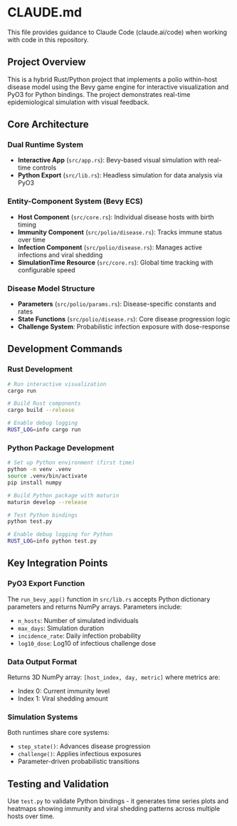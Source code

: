 # CLAUDE.md

This file provides guidance to Claude Code (claude.ai/code) when working with code in this repository.

## Project Overview

This is a hybrid Rust/Python project that implements a polio within-host disease model using the Bevy game engine for interactive visualization and PyO3 for Python bindings. The project demonstrates real-time epidemiological simulation with visual feedback.

## Core Architecture

### Dual Runtime System
- **Interactive App** (`src/app.rs`): Bevy-based visual simulation with real-time controls
- **Python Export** (`src/lib.rs`): Headless simulation for data analysis via PyO3

### Entity-Component System (Bevy ECS)
- **Host Component** (`src/core.rs`): Individual disease hosts with birth timing
- **Immunity Component** (`src/polio/disease.rs`): Tracks immune status over time  
- **Infection Component** (`src/polio/disease.rs`): Manages active infections and viral shedding
- **SimulationTime Resource** (`src/core.rs`): Global time tracking with configurable speed

### Disease Model Structure
- **Parameters** (`src/polio/params.rs`): Disease-specific constants and rates
- **State Functions** (`src/polio/disease.rs`): Core disease progression logic
- **Challenge System**: Probabilistic infection exposure with dose-response

## Development Commands

### Rust Development
```bash
# Run interactive visualization
cargo run

# Build Rust components
cargo build --release

# Enable debug logging
RUST_LOG=info cargo run
```

### Python Package Development
```bash
# Set up Python environment (first time)
python -m venv .venv
source .venv/bin/activate
pip install numpy

# Build Python package with maturin
maturin develop --release

# Test Python bindings
python test.py

# Enable debug logging for Python
RUST_LOG=info python test.py
```

## Key Integration Points

### PyO3 Export Function
The `run_bevy_app()` function in `src/lib.rs` accepts Python dictionary parameters and returns NumPy arrays. Parameters include:
- `n_hosts`: Number of simulated individuals
- `max_days`: Simulation duration
- `incidence_rate`: Daily infection probability
- `log10_dose`: Log10 of infectious challenge dose

### Data Output Format
Returns 3D NumPy array: `[host_index, day, metric]` where metrics are:
- Index 0: Current immunity level
- Index 1: Viral shedding amount

### Simulation Systems
Both runtimes share core systems:
- `step_state()`: Advances disease progression
- `challenge()`: Applies infectious exposures
- Parameter-driven probabilistic transitions

## Testing and Validation

Use `test.py` to validate Python bindings - it generates time series plots and heatmaps showing immunity and viral shedding patterns across multiple hosts over time.